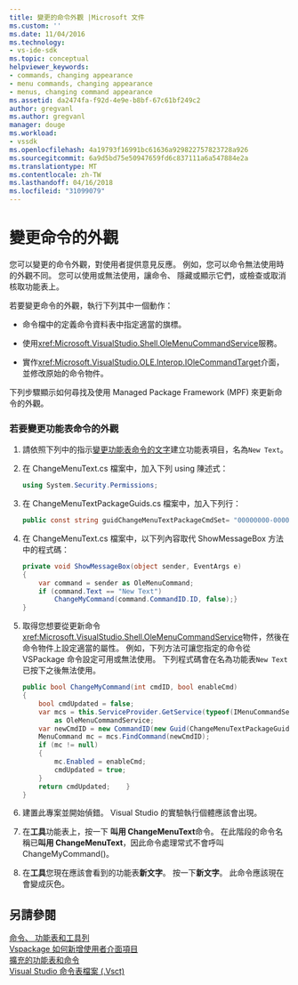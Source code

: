 ```yaml
---
title: 變更的命令外觀 |Microsoft 文件
ms.custom: ''
ms.date: 11/04/2016
ms.technology:
- vs-ide-sdk
ms.topic: conceptual
helpviewer_keywords:
- commands, changing appearance
- menu commands, changing appearance
- menus, changing command appearance
ms.assetid: da2474fa-f92d-4e9e-b8bf-67c61bf249c2
author: gregvanl
ms.author: gregvanl
manager: douge
ms.workload:
- vssdk
ms.openlocfilehash: 4a19793f16991bc61636a929822757823728a926
ms.sourcegitcommit: 6a9d5bd75e50947659fd6c837111a6a547884e2a
ms.translationtype: MT
ms.contentlocale: zh-TW
ms.lasthandoff: 04/16/2018
ms.locfileid: "31099079"
---
```

# <a name="changing-the-appearance-of-a-command"></a>變更命令的外觀
您可以變更的命令外觀，對使用者提供意見反應。 例如，您可以命令無法使用時的外觀不同。 您可以使用或無法使用，讓命令、 隱藏或顯示它們，或檢查或取消核取功能表上。  
  
 若要變更命令的外觀，執行下列其中一個動作：  
  
-   命令檔中的定義命令資料表中指定適當的旗標。  
  
-   使用<xref:Microsoft.VisualStudio.Shell.OleMenuCommandService>服務。  
  
-   實作<xref:Microsoft.VisualStudio.OLE.Interop.IOleCommandTarget>介面，並修改原始的命令物件。  
  
 下列步驟顯示如何尋找及使用 Managed Package Framework (MPF) 來更新命令的外觀。  
  
### <a name="to-change-the-appearance-of-a-menu-command"></a>若要變更功能表命令的外觀  
  
1.  請依照下列中的指示[變更功能表命令的文字](../extensibility/changing-the-text-of-a-menu-command.md)建立功能表項目，名為`New Text`。  
  
2.  在 ChangeMenuText.cs 檔案中，加入下列 using 陳述式：  
  
    ```csharp  
    using System.Security.Permissions;  
    ```  
  
3.  在 ChangeMenuTextPackageGuids.cs 檔案中，加入下列行：  
  
    ```csharp  
    public const string guidChangeMenuTextPackageCmdSet= "00000000-0000-0000-0000-00000000";  // get the GUID from the .vsct file  
    ```  
  
4.  在 ChangeMenuText.cs 檔案中，以下列內容取代 ShowMessageBox 方法中的程式碼：  
  
    ```csharp  
    private void ShowMessageBox(object sender, EventArgs e)  
    {  
        var command = sender as OleMenuCommand;  
        if (command.Text == "New Text")  
            ChangeMyCommand(command.CommandID.ID, false);}  
    }  
    ```  
  
5.  取得您想要從更新命令<xref:Microsoft.VisualStudio.Shell.OleMenuCommandService>物件，然後在命令物件上設定適當的屬性。 例如，下列方法可讓您指定的命令從 VSPackage 命令設定可用或無法使用。 下列程式碼會在名為功能表`New Text`已按下之後無法使用。  
  
    ```csharp  
    public bool ChangeMyCommand(int cmdID, bool enableCmd)  
    {  
        bool cmdUpdated = false;  
        var mcs = this.ServiceProvider.GetService(typeof(IMenuCommandService))  
            as OleMenuCommandService;  
        var newCmdID = new CommandID(new Guid(ChangeMenuTextPackageGuids.guidChangeMenuTextPackageCmdSet), cmdID);  
        MenuCommand mc = mcs.FindCommand(newCmdID);  
        if (mc != null)  
        {  
            mc.Enabled = enableCmd;  
            cmdUpdated = true;  
        }  
        return cmdUpdated;    }  
    }  
    ```  
  
6.  建置此專案並開始偵錯。 Visual Studio 的實驗執行個體應該會出現。  
  
7.  在**工具**功能表上，按一下 **叫用 ChangeMenuText**命令。 在此階段的命令名稱已**叫用 ChangeMenuText**，因此命令處理常式不會呼叫 ChangeMyCommand()。  
  
8.  在**工具**您現在應該會看到的功能表**新文字**。 按一下**新文字**。 此命令應該現在會變成灰色。  
  
## <a name="see-also"></a>另請參閱  
 [命令、 功能表和工具列](../extensibility/internals/commands-menus-and-toolbars.md)   
 [Vspackage 如何新增使用者介面項目](../extensibility/internals/how-vspackages-add-user-interface-elements.md)   
 [擴充的功能表和命令](../extensibility/extending-menus-and-commands.md)   
 [Visual Studio 命令表檔案 (.Vsct)](../extensibility/internals/visual-studio-command-table-dot-vsct-files.md)